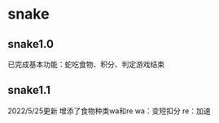 # snake

## snake1.0
  已完成基本功能：蛇吃食物、积分、判定游戏结束
  
## snake1.1
  2022/5/25更新
  增添了食物种类wa和re
  wa：变短扣分
  re：加速

